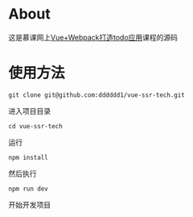 # About
这是慕课网上[Vue+Webpack打造todo应用](https://www.imooc.com/learn/935)课程的源码

# 使用方法
```
git clone git@github.com:dddddd1/vue-ssr-tech.git
```
进入项目目录
```
cd vue-ssr-tech
```
运行
```
npm install
```
然后执行
```
npm run dev
```
开始开发项目
